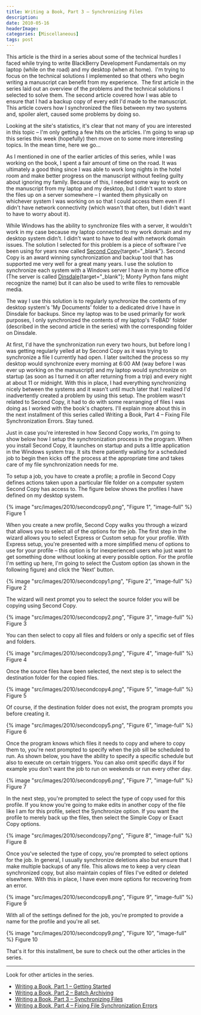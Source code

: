 ```yaml
---
title: Writing a Book, Part 3 – Synchronizing Files
description: 
date: 2010-05-16
headerImage: 
categories: [Miscellaneous]
tags: post
---
```


This article is the third in a series about some of the technical hurdles I faced while trying to write BlackBerry Development Fundamentals on my laptop (while on the road) and my desktop (when at home).  I'm trying to focus on the technical solutions I implemented so that others who begin writing a manuscript can benefit from my experience.  The first article in the series laid out an overview of the problems and the technical solutions I selected to solve them. The second article covered how I was able to ensure that I had a backup copy of every edit I'd made to the manuscript. This article covers how I synchronized the files between my two systems and, spoiler alert, caused some problems by doing so.

Looking at the site's statistics, it's clear that not many of you are interested in this topic – I'm only getting a few hits on the articles. I'm going to wrap up this series this week (hopefully) then move on to some more interesting topics. In the mean time, here we go…

As I mentioned in one of the earlier articles of this series, while I was working on the book, I spent a fair amount of time on the road. It was ultimately a good thing since I was able to work long nights in the hotel room and make better progress on the manuscript without feeling guilty about ignoring my family. Because of this, I needed some way to work on the manuscript from my laptop and my desktop, but I didn't want to store the files up on a server somewhere – I wanted them physically on whichever system I was working on so that I could access them even if I didn't have network connectivity (which wasn't that often, but I didn't want to have to worry about it).

While Windows has the ability to synchronize files with a server, it wouldn't work in my case because my laptop connected to my work domain and my desktop system didn't. I didn't want to have to deal with network domain issues. The solution I selected for this problem is a piece of software I've been using for years now called [Second Copy](https://www.centered.com){target="_blank"}. Second Copy is an award winning synchronization and backup tool that has supported me very well for a great many years. I use the solution to synchronize each system with a Windows server I have in my home office (The server is called [Dinsdale](https://en.wikipedia.org/wiki/Piranha_Brothers){target="_blank"}; Monty Python fans might recognize the name) but it can also be used to write files to removable media.

The way I use this solution is to regularly synchronize the contents of my desktop system's 'My Documents' folder to a dedicated drive I have in Dinsdale for backups. Since my laptop was to be used primarily for work purposes, I only synchronized the contents of my laptop's 'FoBAD' folder (described in the second article in the series) with the corresponding folder on Dinsdale.

At first, I'd have the synchronization run every two hours, but before long I was getting regularly yelled at by Second Copy as it was trying to synchronize a file I currently had open. I later switched the process so my desktop would synchronize every morning at 6:00 AM (way before I was ever up working on the manuscript) and my laptop would synchronize on startup (as soon as I turned it on after returning from a trip) and every night at about 11 or midnight. With this in place, I had everything synchronizing nicely between the systems and it wasn't until much later that I realized I'd inadvertently created a problem by using this setup. The problem wasn't related to Second Copy, it had to do with some rearranging of files I was doing as I worked with the book's chapters. I'll explain more about this in the next installment of this series called Writing a Book, Part 4 – Fixing File Synchronization Errors. Stay tuned.

Just in case you're interested in how Second Copy works, I'm going to show below how I setup the synchronization process in the program. When you install Second Copy, it launches on startup and puts a little application in the Windows system tray. It sits there patiently waiting for a scheduled job to begin then kicks off the process at the appropriate time and takes care of my file synchronization needs for me.

To setup a job, you have to create a profile; a profile in Second Copy defines actions taken upon a particular file folder on a computer system Second Copy has access to. The figure below shows the profiles I have defined on my desktop system.

{% image "src/images/2010/secondcopy0.png", "Figure 1", "image-full" %}
Figure 1

When you create a new profile, Second Copy walks you through a wizard that allows you to select all of the options for the job. The first step in the wizard allows you to select Express or Custom setup for your profile. With Express setup, you're presented with a more simplified menu of options to use for your profile – this option is for inexperienced users who just want to get something done without looking at every possible option. For the profile I'm setting up here, I'm going to select the Custom option (as shown in the following figure) and click the 'Next' button.

{% image "src/images/2010/secondcopy1.png", "Figure 2", "image-full" %}
Figure 2

The wizard will next prompt you to select the source folder you will be copying using Second Copy.

{% image "src/images/2010/secondcopy2.png", "Figure 3", "image-full" %}
Figure 3

You can then select to copy all files and folders or only a specific set of files and folders.

{% image "src/images/2010/secondcopy3.png", "Figure 4", "image-full" %}
Figure 4

Once the source files have been selected, the next step is to select the destination folder for the copied files.

{% image "src/images/2010/secondcopy4.png", "Figure 5", "image-full" %}
Figure 5

Of course, if the destination folder does not exist, the program prompts you before creating it.

{% image "src/images/2010/secondcopy5.png", "Figure 6", "image-full" %}
Figure 6

Once the program knows which files it needs to copy and where to copy them to, you're next prompted to specify when the job sill be scheduled to run. As shown below, you have the ability to specify a specific schedule but also to execute on certain triggers. You can also omit specific days if for example you don't want the job to run on weekends or run every other day.

{% image "src/images/2010/secondcopy6.png", "Figure 7", "image-full" %}
Figure 7

In the next step, you're prompted to select the type of copy used for this profile. If you know you're going to make edits in another copy of the file like I am for this profile, select the Synchronize option. If you want the profile to merely back up the files, then select the Simple Copy or Exact Copy options.

{% image "src/images/2010/secondcopy7.png", "Figure 8", "image-full" %}
Figure 8

Once you've selected the type of copy, you're prompted to select options for the job. In general, I usually synchronize deletions also but ensure that I make multiple backups of any file. This allows me to keep a very clean synchronized copy, but also maintain copies of files I've edited or deleted elsewhere. With this in place, I have even more options for recovering from an error.

{% image "src/images/2010/secondcopy8.png", "Figure 9", "image-full" %}
Figure 9

With all of the settings defined for the job, you're prompted to provide a name for the profile and you're all set.

{% image "src/images/2010/secondcopy9.png", "Figure 10", "image-full" %}
Figure 10

That's it for this installment, be sure to check out the other articles in the series.

*** 

Look for other articles in the series.

* [Writing a Book, Part 1 – Getting Started](/posts/2010/writing-a-book-part-1-getting-started/)
* [Writing a Book, Part 2 – Batch Archiving](/posts/2010/writing-a-book-part-2-batch-archiving/)
* [Writing a Book, Part 3 – Synchronizing Files](/posts/2010/writing-a-book-part-3-synchronizing-files/)
* [Writing a Book, Part 4 – Fixing File Synchronization Errors](/posts/2010/writing-a-book-part-4-fixing-file-synchronization-errors/)
